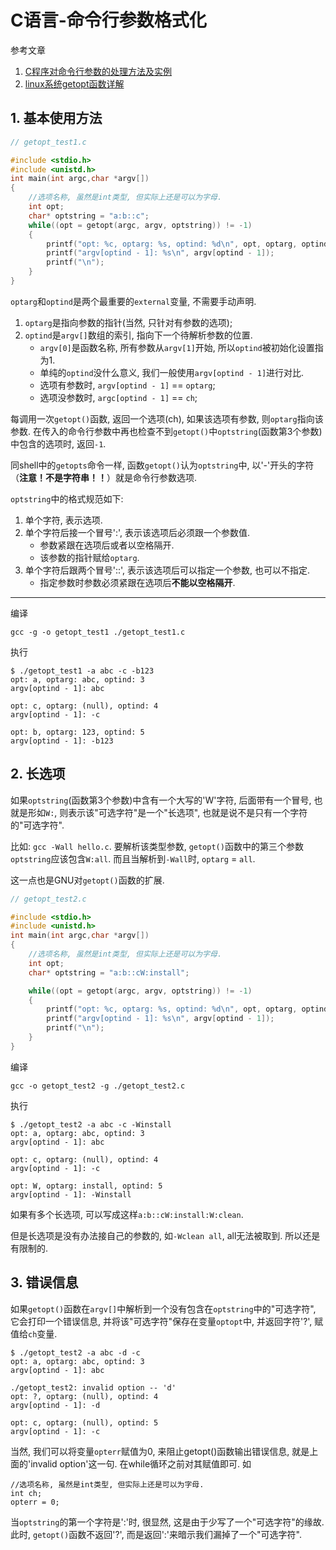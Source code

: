 # C语言-命令行参数格式化

参考文章

1. [C程序对命令行参数的处理方法及实例](http://smilejay.com/2010/12/c-handle-options/)
2. [linux系统getopt函数详解](http://blog.csdn.net/wangpengqi/article/details/8182734)

## 1. 基本使用方法

```c++
// getopt_test1.c

#include <stdio.h>
#include <unistd.h>
int main(int argc,char *argv[])
{
    //选项名称, 虽然是int类型, 但实际上还是可以为字母.
    int opt;
    char* optstring = "a:b::c";
    while((opt = getopt(argc, argv, optstring)) != -1)
    {
        printf("opt: %c, optarg: %s, optind: %d\n", opt, optarg, optind);
        printf("argv[optind - 1]: %s\n", argv[optind - 1]);
        printf("\n");
    }
}
```

`optarg`和`optind`是两个最重要的`external`变量, 不需要手动声明. 

1. `optarg`是指向参数的指针(当然, 只针对有参数的选项);
2. `optind`是`argv[]`数组的索引, 指向下一个待解析参数的位置. 
    - `argv[0]`是函数名称, 所有参数从`argv[1]`开始, 所以`optind`被初始化设置指为1.
    - 单纯的`optind`没什么意义, 我们一般使用`argv[optind - 1]`进行对比.
    - 选项有参数时, `argv[optind - 1]` == `optarg`; 
    - 选项没参数时, `argc[optind - 1]` == `ch`;

每调用一次`getopt()`函数, 返回一个选项(ch), 如果该选项有参数, 则`optarg`指向该参数. 在传入的命令行参数中再也检查不到`getopt()`中`optstring`(函数第3个参数)中包含的选项时, 返回`-1`. 

同shell中的`getopts`命令一样, 函数`getopt()`认为`optstring`中, 以'-'开头的字符（**注意！不是字符串！！**）就是命令行参数选项.

`optstring`中的格式规范如下: 

1. 单个字符, 表示选项.
2. 单个字符后接一个冒号':', 表示该选项后必须跟一个参数值. 
    - 参数紧跟在选项后或者以空格隔开. 
    - 该参数的指针赋给`optarg`. 
3. 单个字符后跟两个冒号'::', 表示该选项后可以指定一个参数, 也可以不指定. 
    - 指定参数时参数必须紧跟在选项后**不能以空格隔开**.

------

编译

```
gcc -g -o getopt_test1 ./getopt_test1.c 
```

执行

```console
$ ./getopt_test1 -a abc -c -b123
opt: a, optarg: abc, optind: 3
argv[optind - 1]: abc

opt: c, optarg: (null), optind: 4
argv[optind - 1]: -c

opt: b, optarg: 123, optind: 5
argv[optind - 1]: -b123
```

## 2. 长选项

如果`optstring`(函数第3个参数)中含有一个大写的'W'字符, 后面带有一个冒号, 也就是形如`W:`, 则表示该"可选字符"是一个"长选项", 也就是说不是只有一个字符的"可选字符". 

比如: `gcc -Wall hello.c`. 要解析该类型参数, `getopt()`函数中的第三个参数`optstring`应该包含`W:all`. 而且当解析到`-Wall`时, `optarg` = `all`. 

这一点也是GNU对`getopt()`函数的扩展. 

```c++
// getopt_test2.c

#include <stdio.h>
#include <unistd.h>
int main(int argc,char *argv[])
{
    //选项名称, 虽然是int类型, 但实际上还是可以为字母.
    int opt;
    char* optstring = "a:b::cW:install";

    while((opt = getopt(argc, argv, optstring)) != -1)
    {
        printf("opt: %c, optarg: %s, optind: %d\n", opt, optarg, optind);
        printf("argv[optind - 1]: %s\n", argv[optind - 1]);
        printf("\n");
    }
}
```

编译

```
gcc -o getopt_test2 -g ./getopt_test2.c 
```

执行

```console
$ ./getopt_test2 -a abc -c -Winstall
opt: a, optarg: abc, optind: 3
argv[optind - 1]: abc

opt: c, optarg: (null), optind: 4
argv[optind - 1]: -c

opt: W, optarg: install, optind: 5
argv[optind - 1]: -Winstall
```

如果有多个长选项, 可以写成这样`a:b::cW:install:W:clean`. 

但是长选项是没有办法接自己的参数的, 如`-Wclean all`, all无法被取到. 所以还是有限制的.

## 3. 错误信息

如果`getopt()`函数在`argv[]`中解析到一个没有包含在`optstring`中的"可选字符", 它会打印一个错误信息, 并将该"可选字符"保存在变量`optopt`中, 并返回字符'?', 赋值给`ch`变量.

```console
$ ./getopt_test2 -a abc -d -c
opt: a, optarg: abc, optind: 3
argv[optind - 1]: abc

./getopt_test2: invalid option -- 'd'
opt: ?, optarg: (null), optind: 4
argv[optind - 1]: -d

opt: c, optarg: (null), optind: 5
argv[optind - 1]: -c
```

当然, 我们可以将变量`opterr`赋值为0, 来阻止getopt()函数输出错误信息, 就是上面的'invalid option'这一句. 在while循环之前对其赋值即可. 如

```
//选项名称, 虽然是int类型, 但实际上还是可以为字母.
int ch;
opterr = 0;
```

当`optstring`的第一个字符是':'时, 很显然, 这是由于少写了一个"可选字符"的缘故. 此时, `getopt()`函数不返回'?', 而是返回':'来暗示我们漏掉了一个"可选字符".
